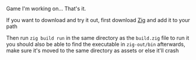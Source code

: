 Game I'm working on... That's it.

If you want to download and try it out, first download [Zig](https://ziglang.org/download/) and add it to your path

Then run `zig build run` in the same directory as the `build.zig` file to run it
you should also be able to find the executable in `zig-out/bin` afterwards, make sure it's moved to the same directory as assets or else it'll crash
